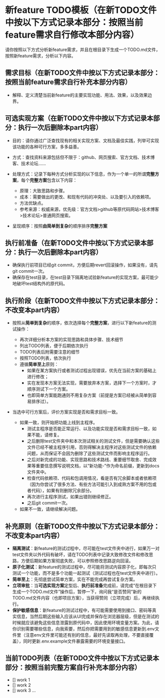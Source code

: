 # 新feature TODO模板（在新TODO文件中按以下方式记录本部分：按照当前feature需求自行修改本部分内容）

请你按照以下方式分析新feature需求，并且在根目录下生成一个TODO.md文件，按照新feature需求，分析以下内容。

## 需求目标（在新TODO文件中按以下方式记录本部分：按照当前feature需求自行补充本部分内容）

- 解释、定义清楚当前新feature的主要实现功能、用法、效果，以及效果边界。

## 可选实现方案（在新TODO文件中按以下方式记录本部分：执行一次后删除本part内容）

- 目的：请你通过广泛查找现有的相关实现方案、文档及最佳实践，列举可实现该功能的各种可行方案，多多益善。

- 方式：查找资料来源包括但不限于：github、网页搜索、官方文档、技术博客、技术论坛……

- 处理方式：记录下每种方式分析实现的以下信息，作为一个单一的所谓**完整方案**，每个**完整方案**包含以下内容：
  - 原理：大致思路和步骤。
  - 成本：需要做出的更改、和现有代码的冲突处、以及要引入的依赖项。
  - 方法优缺点。
  - 参考来源：权威来源，优先级：官方文档>github等原代码网站>技术博客>技术论坛>普通网页搜索。

- 呈现顺序：按照**由简单到复杂**的顺序排序**完整方案**

## 执行前准备（在新TODO文件中按以下方式记录本部分：执行一次后删除本part内容）

- 确保执行前项目已经git commit，方便后期revert回滚操作，如果没有，请先git commit一次。
- 确保存在test目录，在test目录下隔离地试验新feature的实现方案，最可能少地破坏test结构外的原代码。

## 执行阶段（在新TODO文件中按以下方式记录本部分：不改变本part内容）

- 按照从**简单到复杂**的顺序，依次选择每个**完整方案**，进行以下新feature的测试操作：
  - 再次详细分析本方案的实现思路和具体步骤、技术细节
  - 列出TODO列表，便于后期依次执行
  - TODO列表后附需要注意的细节
  - 按照TODO列表，依次执行
  - 遵循**简单至上**原则：
    - 如果在某方案执行或者测试过程出现错误，优先在当前方案的基础上进行修改；
    - 实在发现本方案无法实现，需要放弃本方案，选择下一个方案时，才顺序测试下一个方案。
    - 也即简单方案能跑通则不用复杂方案（前提是方案已经被从简单到容易排序过）。

- 当选中可行方案后，评价方案实现是否和需求目标一致。
  - 如果一致，则开始把功能上线到主程序。
    - 测试主程序是否能正常运行、以及功能实现是否和需求目标一致，如果不能，请修复。
    - 之后删除test文件夹中和本次测试相关的测试文件，但是需要确认这些文件已经不被主程序引用，否则得解决主程序对这些测试文件的依赖问题，从而保证不会因为删除了这些测试文件而影响主程序运行。
    - 之后对新完成的功能、实现思路和技术路线、重要细节取舍、完成效果等重要信息撰写说明文档，以“新功能-”作为命名前缀，更新到docs文件夹中。
    - 检查代码依赖项、代码和包调用情况，看是否有冗余脚本或者依赖项（因为你尝试了很多方法、有些方法可能引入到成熟方案不用的包或者代码），如果有则删除冗余部分。
    - 再次进行主程序测试，如果出错则继续修正。
    - 之后git commit一次。
  - 如果不一致，请继续解决问题。

## 补充原则（在新TODO文件中按以下方式记录本部分：不改变本part内容）

- **隔离测试**：新feature的测试过程中，尽可能在test文件夹中进行，如果万一对test文件夹以外代码有破坏，请在TODO列表中记录大致修改文件和修改思路，方便后期如果方案彻底失败，可以参照修改思路逆向回滚。
- **原子化测试**：新feature的测试过程中，尽可能将测试内容原子化，即每次只测试一个功能，而不是多个功能一起测试（测试过程也在test文件夹中进行）。
- **简单至上**：先彻底尝试简单方案，实在不能完成再尝试复杂方案。
- **立项审批**：当**可选实现方案**定型后、**执行前准备**完成前，请完成“在根目录下生成一个TODO.md文件”操作后，暂停一下，询问我“是否赞同”新的TODO.md文件内容（也即项目方案），当获得赞同（立项完成）后，再继续执行。
- **保护敏感信息**：新feature的测试过程中，有可能需要使用到接口、密码等真实信息，当然后期这些输入应该从UI完成并保存在浏览器层级，但是在测试的时候就应该避免这些信息泄露到原代码中，因此使用环境变量方案。为此，请你识别需要哪些信息，向我索要，然后你把需要用到的敏感信息更新到.env文件里（注意env文件里可能还有别的信息，最好先读取再处理，不要直接覆盖），同时更新.env.example文件暴露需要的环境变量接口。

## 当前TODO列表（在新TODO文件中按以下方式记录本部分：按照当前**完整方案**自行补充本部分内容）
- [] work 1
- [] work 2
- [] work 3
...